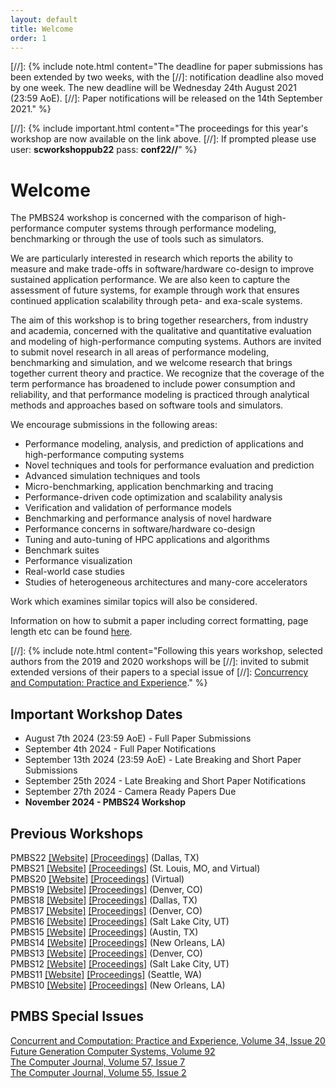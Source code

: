 ```yaml
---
layout: default
title: Welcome
order: 1
---
```


[//]: {% include note.html content="The deadline for paper submissions has been extended by two weeks, with the 
[//]: notification deadline also moved by one week. The new deadline will be Wednesday 24th August 2021 (23:59 AoE).
[//]: Paper notifications will be released on the 14th September 2021." %}


[//]: {% include important.html content="The proceedings for this year's workshop are now available on the link above.
[//]: If prompted please use user: **scworkshoppub22** pass: **conf22//**" %}

Welcome
=======

The PMBS24 workshop is concerned with the comparison of high-performance computer systems through 
performance modeling, benchmarking or through the use of tools such as simulators.

We are particularly interested in research which reports the ability to measure and make trade-offs 
in software/hardware co-design to improve sustained application performance. We are also keen to 
capture the assessment of future systems, for example through work that ensures 
continued application scalability through peta- and exa-scale systems.

The aim of this workshop is to bring together researchers, from industry and academia, concerned 
with the qualitative and quantitative evaluation and modeling of high-performance computing systems. 
Authors are invited to submit novel research in all areas of performance modeling, benchmarking and 
simulation, and we welcome research that brings together current theory and practice. We recognize 
that the coverage of the term performance has broadened to include power consumption and reliability, 
and that performance modeling is practiced through analytical methods and approaches based on 
software tools and simulators.

We encourage submissions in the following areas:

* Performance modeling, analysis, and prediction of applications and high-performance computing systems
* Novel techniques and tools for performance evaluation and prediction
* Advanced simulation techniques and tools
* Micro-benchmarking, application benchmarking and tracing
* Performance-driven code optimization and scalability analysis
* Verification and validation of performance models
* Benchmarking and performance analysis of novel hardware
* Performance concerns in software/hardware co-design
* Tuning and auto-tuning of HPC applications and algorithms
* Benchmark suites
* Performance visualization
* Real-world case studies
* Studies of heterogeneous architectures and many-core accelerators 

Work which examines similar topics will also be considered.

Information on how to submit a paper including correct formatting, page length etc can be found [here](Submit.html).

[//]: {% include note.html content="Following this years workshop, selected authors from the 2019 and 2020 workshops will be 
[//]: invited to submit extended versions of their papers to a special issue of 
[//]: [Concurrency and Computation: Practice and Experience](http://www.cc-pe.net/journalinfo/issues/2020.html#PMBS2020)." %}

Important Workshop Dates
------------------------

* August 7th 2024 (23:59 AoE) - Full Paper Submissions
* September 4th 2024 - Full Paper Notifications
* September 13th 2024 (23:59 AoE) - Late Breaking and Short Paper Submissions
* September 25th 2024 - Late Breaking and Short Paper Notifications
* September 27th 2024 - Camera Ready Papers Due
* **November 2024 - PMBS24 Workshop**


Previous Workshops
------------------

PMBS22 [[Website]](http://www.dcs.warwick.ac.uk/pmbs/pmbs22/) [[Proceedings]](https://ieeexplore.ieee.org/xpl/conhome/10024010/proceeding) (Dallas, TX)  
PMBS21 [[Website]](http://www.dcs.warwick.ac.uk/pmbs/pmbs21/) [[Proceedings]](https://ieeexplore.ieee.org/xpl/conhome/9652586/proceeding) (St. Louis, MO, and Virtual)  
PMBS20 [[Website]](http://www.dcs.warwick.ac.uk/pmbs/pmbs20/) [[Proceedings]](https://ieeexplore.ieee.org/xpl/conhome/9307827/proceeding) (Virtual)  
PMBS19 [[Website]](http://www.dcs.warwick.ac.uk/pmbs/pmbs19/) [[Proceedings]](https://ieeexplore.ieee.org/xpl/conhome/9048048/proceeding) (Denver, CO)  
PMBS18 [[Website]](http://www.dcs.warwick.ac.uk/pmbs/pmbs18/) [[Proceedings]](https://ieeexplore.ieee.org/xpl/mostRecentIssue.jsp?punumber=8630816) (Dallas, TX)  
PMBS17 [[Website]](http://www.dcs.warwick.ac.uk/pmbs/pmbs17/) [[Proceedings]](http://www.springer.com/978-3-319-72970-1) (Denver, CO)  
PMBS16 [[Website]](http://www.dcs.warwick.ac.uk/pmbs/pmbs16/) [[Proceedings]](https://dl.acm.org/citation.cfm?id=3019057) (Salt Lake City, UT)  
PMBS15 [[Website]](http://www.dcs.warwick.ac.uk/pmbs/pmbs15/) [[Proceedings]](http://dl.acm.org/citation.cfm?id=2832087) (Austin, TX)  
PMBS14 [[Website]](http://www.dcs.warwick.ac.uk/pmbs/pmbs14/) [[Proceedings]](http://www.springer.com/us/book/9783319172477) (New Orleans, LA)  
PMBS13 [[Website]](http://www.dcs.warwick.ac.uk/pmbs/pmbs13/) [[Proceedings]](http://www.springer.com/us/book/9783319102139) (Denver, CO)  
PMBS12 [[Website]](http://www.dcs.warwick.ac.uk/pmbs/pmbs12/) [[Proceedings]](https://ieeexplore.ieee.org/xpl/mostRecentIssue.jsp?punumber=6494369) (Salt Lake City, UT)  
PMBS11 [[Website]](http://www.dcs.warwick.ac.uk/pmbs/pmbs11/) [[Proceedings]](http://dl.acm.org/citation.cfm?id=2381056&picked=prox&cfid=139881741&cftoken=56954022) (Seattle, WA)  
PMBS10 [[Website]](http://www.dcs.warwick.ac.uk/pmbs/pmbs10/) [[Proceedings]](http://dl.acm.org/citation.cfm?id=1964218&picked=prox&cfid=139881741&cftoken=56954022) (New Orleans, LA)  

PMBS Special Issues
-------------------

[Concurrent and Computation: Practice and Experience, Volume 34, Issue 20](https://onlinelibrary.wiley.com/doi/10.1002/cpe.7165)  
[Future Generation Computer Systems, Volume 92](https://www.sciencedirect.com/journal/future-generation-computer-systems/vol/92/suppl/C?page=1)  
[The Computer Journal, Volume 57, Issue 7](https://academic.oup.com/comjnl/issue/57/7)  
[The Computer Journal, Volume 55, Issue 2](https://academic.oup.com/comjnl/issue/55/2)  

